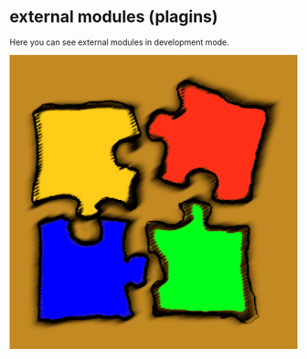 # external modules (plagins)
Here you can see external modules in development mode.

![plagins.png](logo_external.png)

